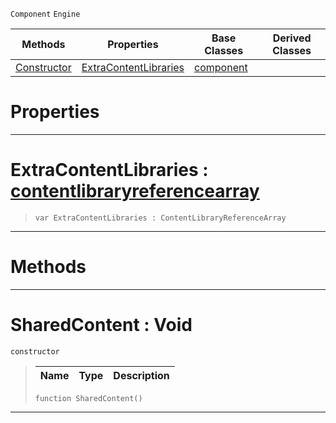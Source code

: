  `Component` `Engine`



|Methods|Properties|Base Classes|Derived Classes|
|---|---|---|---|
|[ Constructor](https://github.com/ZilchEngine/ZilchDocs/blob/master/code_reference/class_reference/sharedcontent.md#sharedcontent-void)|[ ExtraContentLibraries](https://github.com/ZilchEngine/ZilchDocs/blob/master/code_reference/class_reference/sharedcontent.md#extracontentlibraries-ze)|[component](https://github.com/ZilchEngine/ZilchDocs/blob/master/code_reference/class_reference/component.md)| |


 #  Properties


---  
 #  ExtraContentLibraries : [contentlibraryreferencearray](https://github.com/ZilchEngine/ZilchDocs/blob/master/code_reference/class_reference/contentlibraryreferencearray.md)

> 
> ``` lang=cpp, name=Nada
> var ExtraContentLibraries : ContentLibraryReferenceArray


---  
 #  Methods


---  
 #  SharedContent : Void

 `constructor`

> 
> |Name|Type|Description|
> |---|---|---|
> ``` lang=cpp, name=Nada
> function SharedContent()
> ``` 


---  
 

 